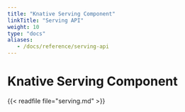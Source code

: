 ```yaml
---
title: "Knative Serving Component"
linkTitle: "Serving API"
weight: 10
type: "docs"
aliases:
   - /docs/reference/serving-api
---
```


# Knative Serving Component

{{< readfile file="serving.md" >}}
